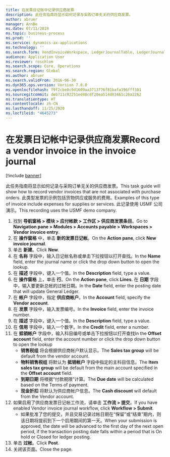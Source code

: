 ```yaml
---
title: 在发票日记帐中记录供应商发票
description: 此任务指南将显示如何记录与采购订单无关的供应商发票。
author: abruer
manager: AnnBe
ms.date: 07/11/2019
ms.topic: business-process
ms.prod: ''
ms.service: dynamics-ax-applications
ms.technology: ''
ms.search.form: VendInvoiceWorkspace, LedgerJournalTable, LedgerJournalTransVendInvoice
audience: Application User
ms.reviewer: roschlom
ms.search.scope: Core, Operations
ms.search.region: Global
ms.author: abruer
ms.search.validFrom: 2016-06-30
ms.dyn365.ops.version: Version 7.0.0
ms.openlocfilehash: f9f2cbe0c9d1609aa3713776f81bafa396fff301
ms.sourcegitcommit: deb711c92251ed48cdf20ea514d03461c26a2262
ms.translationtype: HT
ms.contentlocale: zh-CN
ms.lasthandoff: 11/25/2020
ms.locfileid: "4645273"
---
```

# <a name="record-a-vendor-invoice-in-the-invoice-journal"></a><span data-ttu-id="ee759-103">在发票日记帐中记录供应商发票</span><span class="sxs-lookup"><span data-stu-id="ee759-103">Record a vendor invoice in the invoice journal</span></span>

[!include [banner](../../includes/banner.md)]

<span data-ttu-id="ee759-104">此任务指南将显示如何记录与采购订单无关的供应商发票。</span><span class="sxs-lookup"><span data-stu-id="ee759-104">This task guide will show how to record vendor invoices that are not associated with purchase orders.</span></span> <span data-ttu-id="ee759-105">此类型发票的示例包括货物供应或服务的费用。</span><span class="sxs-lookup"><span data-stu-id="ee759-105">Examples of this type of invoice include expenses for supplies or services.</span></span>  <span data-ttu-id="ee759-106">此记录使用 USMF 公司演示。</span><span class="sxs-lookup"><span data-stu-id="ee759-106">This recording uses the USMF demo company.</span></span>

1. <span data-ttu-id="ee759-107">找到 **导航窗格 > 模块 > 应付帐款 > 工作区 > 供应商发票条目**。</span><span class="sxs-lookup"><span data-stu-id="ee759-107">Go to **Navigation pane > Modules > Accounts payable > Workspaces > Vendor invoice entry**.</span></span>
2. <span data-ttu-id="ee759-108">在 **操作窗格** 中，单击 **新的发票日记帐**。</span><span class="sxs-lookup"><span data-stu-id="ee759-108">On the **Action pane**, click **New invoice journal**.</span></span>
3. <span data-ttu-id="ee759-109">单击 **新建**。</span><span class="sxs-lookup"><span data-stu-id="ee759-109">Click **New**.</span></span>
4. <span data-ttu-id="ee759-110">在 **名称** 字段中，输入日记帐名称或单击下拉按钮以打开查找。</span><span class="sxs-lookup"><span data-stu-id="ee759-110">In the **Name** field, enter the journal name or click the drop down button to open the lookup.</span></span>
5. <span data-ttu-id="ee759-111">在 **描述** 字段中，键入一个值。</span><span class="sxs-lookup"><span data-stu-id="ee759-111">In the **Description** field, type a value.</span></span>
6. <span data-ttu-id="ee759-112">在 **操作窗格** 上，单击 **行**。</span><span class="sxs-lookup"><span data-stu-id="ee759-112">On the **Action pane**, click **Lines**.</span></span> <span data-ttu-id="ee759-113">在 **日期** 字段中，输入要更新总帐的过帐日期。</span><span class="sxs-lookup"><span data-stu-id="ee759-113">In the **Date** field, enter the posting date that will update General Ledger.</span></span>  
7. <span data-ttu-id="ee759-114">在 **帐户** 字段中，指定 **供应商帐户**。</span><span class="sxs-lookup"><span data-stu-id="ee759-114">In the **Account** field, specify the **Vendor account**.</span></span>
8. <span data-ttu-id="ee759-115">在 **发票** 字段中，输入发票编号。</span><span class="sxs-lookup"><span data-stu-id="ee759-115">In the **Invoice** field, enter the invoice number.</span></span>
9. <span data-ttu-id="ee759-116">在 **描述** 字段中，键入一个值。</span><span class="sxs-lookup"><span data-stu-id="ee759-116">In the **Description** field, type a value.</span></span>
10. <span data-ttu-id="ee759-117">在 **信用** 字段中，输入一个数字。</span><span class="sxs-lookup"><span data-stu-id="ee759-117">In the **Credit** field, enter a number.</span></span>
11. <span data-ttu-id="ee759-118">在 **抵销帐户** 字段中，输入科目编号或单击下拉按钮以打开查找</span><span class="sxs-lookup"><span data-stu-id="ee759-118">In the **Offset account** field, enter the account number or click the drop down button to open the lookup</span></span>
    * <span data-ttu-id="ee759-119">**销售税组** 将会根据供应商帐户默认显示。</span><span class="sxs-lookup"><span data-stu-id="ee759-119">The **Sales tax group** will be default from the vendor account.</span></span>  
    * <span data-ttu-id="ee759-120">**物料销售税组** 将默认为 **抵销帐户** 字段中指定的主科目信息。</span><span class="sxs-lookup"><span data-stu-id="ee759-120">The **Item sales tax group** will be default from the main account specified in the **Offset account** field.</span></span>  
    * <span data-ttu-id="ee759-121">**到期日期** 将根据“付款期限”计算。</span><span class="sxs-lookup"><span data-stu-id="ee759-121">The **Due date** will be calculated based on the Terms of payment.</span></span>  
    * <span data-ttu-id="ee759-122">**现金折扣** 将默认为供应商帐户信息。</span><span class="sxs-lookup"><span data-stu-id="ee759-122">The **Cash discount** will default from the Vendor account.</span></span>
12. <span data-ttu-id="ee759-123">如果启用了供应商发票日记帐工作流，请单击 **工作流 > 提交**。</span><span class="sxs-lookup"><span data-stu-id="ee759-123">If you have enabled Vendor invoice journal workflow, click **Workflow > Submit**.</span></span>
    * <span data-ttu-id="ee759-124">如果批准了您的提交，并且交易记录过帐日期在“保留”或“结束”期内，则该日期将提前到下一个启用期间的第一天。</span><span class="sxs-lookup"><span data-stu-id="ee759-124">When your submission is approved, the date will be advanced to the first day of the next open period, if the transaction posting date falls within a period that is On hold or Closed for ledger posting.</span></span>
12. <span data-ttu-id="ee759-125">单击 **过帐**。</span><span class="sxs-lookup"><span data-stu-id="ee759-125">Click **Post**.</span></span>
13. <span data-ttu-id="ee759-126">关闭该页面。</span><span class="sxs-lookup"><span data-stu-id="ee759-126">Close the page.</span></span>

